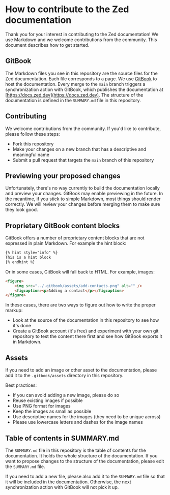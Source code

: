 # How to contribute to the Zed documentation

Thank you for your interest in contributing to the Zed documentation! We use Markdown and we welcome contributions from the community. This document describes how to get started.

## GitBook

The Markdown files you see in this repository are the source files for the Zed documentation. Each file corresponds to a page. We use [GitBook](https://www.gitbook.com/) to host the documentation. Every merge to the `main` branch triggers a synchronization action with GitBook, which publishes the documentation at [https://docs.zed.dev](https://docs.zed.dev). The structure of the documentation is defined in the `SUMMARY.md` file in this repository.

## Contributing

We welcome contributions from the community. If you'd like to contribute, please follow these steps:

-   Fork this repository
-   Make your changes on a new branch that has a descriptive and meaningful name
-   Submit a pull request that targets the `main` branch of this repository

## Previewing your proposed changes

Unfortunately, there's no way currently to build the documentation locally and preview your changes. GitBook may enable previewing in the future. In the meantime, if you stick to simple Markdown, most things should render correctly. We will review your changes before merging them to make sure they look good.

## Proprietary GitBook content blocks

GitBook offers a number of proprietary content blocks that are not expressed in plain Markdown. For example the hint block:

```markdown
{% hint style="info" %}
This is a hint block
{% endhint %}
```

Or in some cases, GitBook will fall back to HTML. For example, images:

```html
<figure>
    <img src="../.gitbook/assets/add-contacts.png" alt="" />
    <figcaption><p>Adding a contact</p></figcaption>
</figure>
```

In these cases, there are two ways to figure out how to write the proper markup:

-   Look at the source of the documentation in this repository to see how it's done
-   Create a GitBook account (it's free) and experiment with your own git repository to test the content there first and see how GitBook exports it in Markdown.

## Assets

If you need to add an image or other asset to the documentation, please add it to the `.gitbook/assets` directory in this repository.

Best practices:

-   If you can avoid adding a new image, please do so
-   Reuse existing images if possible
-   Use PNG format for images
-   Keep the images as small as possible
-   Use descriptive names for the images (they need to be unique across)
-   Please use lowercase letters and dashes for the image names

## Table of contents in SUMMARY.md

The `SUMMARY.md` file in this repository is the table of contents for the documentation. It holds the whole structure of the documentation. If you want to propose changes to the structure of the documentation, please edit the `SUMMARY.md` file.

If you need to add a new file, please also add it to the `SUMMARY.md` file so that it will be included in the documentation. Otherwise, the next synchronization action with GitBook will not pick it up.
